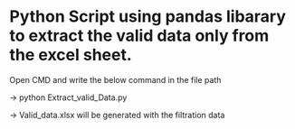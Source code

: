 # Python Script using pandas libarary to extract the valid data only from the excel sheet.

Open CMD and write the below command in the file path

-> python Extract_valid_Data.py

-> Valid_data.xlsx will be generated with the filtration data 


